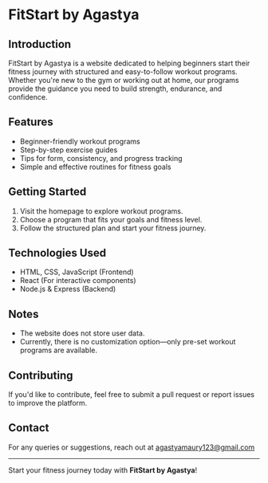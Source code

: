 # FitStart by Agastya

## Introduction
FitStart by Agastya is a website dedicated to helping beginners start their fitness journey with structured and easy-to-follow workout programs. Whether you're new to the gym or working out at home, our programs provide the guidance you need to build strength, endurance, and confidence.

## Features
- Beginner-friendly workout programs
- Step-by-step exercise guides
- Tips for form, consistency, and progress tracking
- Simple and effective routines for fitness goals

## Getting Started
1. Visit the homepage to explore workout programs.
2. Choose a program that fits your goals and fitness level.
3. Follow the structured plan and start your fitness journey.

## Technologies Used
- HTML, CSS, JavaScript (Frontend)
- React (For interactive components)
- Node.js & Express (Backend)

## Notes
- The website does not store user data.
- Currently, there is no customization option—only pre-set workout programs are available.

## Contributing
If you'd like to contribute, feel free to submit a pull request or report issues to improve the platform.

## Contact
For any queries or suggestions, reach out at agastyamaury123@gmail.com

---
Start your fitness journey today with **FitStart by Agastya**!

